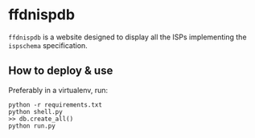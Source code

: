 ffdnispdb
=========

``ffdnispdb`` is a website designed to display all the ISPs implementing the
``ispschema`` specification.

## How to deploy & use
Preferably in a virtualenv, run:

    python -r requirements.txt
    python shell.py
    >> db.create_all()
    python run.py

